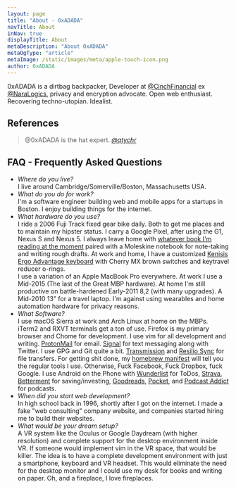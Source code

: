 ```yaml
---
layout: page
title: "About - 0xADADA"
navTitle: About
inNav: true
displayTitle: About
metaDescription: "About 0xADADA"
metaOgType: "article"
metaImage: /static/images/meta/apple-touch-icon.png
author: 0xADADA
---
```


0xADADA is a dirtbag backpacker, Developer 
at [@CinchFinancial](https://twitter.com/cinchfinancial)
ex [@NaraLogics](https://twitter.com/naralogics), privacy and encryption advocate.
Open web enthusiast. Recovering techno-utopian. Idealist.


## References

> @0xADADA is the hat expert. 
> <cite>[@qtychr](https://twitter.com/qtychr/status/756121223302635520)</cite>


## FAQ - Frequently Asked Questions

* *Where do you live?*<br>
I live around Cambridge/Somerville/Boston, Massachusetts USA.
* *What do you do for work?*<br>
I'm a software engineer building web and mobile apps for a startups
in Boston. I enjoy building things for the internet.
* *What hardware do you use?*<br>
I ride a 2006 Fuji Track fixed gear bike daily. Both to get me places and to maintain my
hipster status. I carry a Google Pixel, after using the G1, Nexus S and Nexus 5. 
I always leave home with [whatever book
I'm reading at the moment](https://www.goodreads.com/review/list/60524683-0xadada?shelf=currently-reading)
paired with a Moleskine notebook for note-taking and writing rough drafts. At
work and home, I have a customized 
[Kenisis Ergo Advantage keyboard](https://www.kinesis-ergo.com/shop/advantage-for-pc-mac/)
with Cherry MX brown switches and keytravel
reducer o-rings.<br>
I use a variation of an Apple MacBook Pro everywhere. At work I use a Mid-2015
(The last of the Great MBP hardware). At home I'm still productive on battle-hardened
Early-2011 8,2 (with many upgrades). A Mid-2010 13" for a travel laptop. I'm against
using wearables and home automation hardware for privacy reasons.
* *What Software?*<br>
I use macOS Sierra at work and Arch Linux at home on the MBPs. iTerm2 and RXVT
terminals get a ton of use. Firefox is my primary browser and Chome for
development. I use vim for all development and writing.
[ProtonMail](https://protonmail.com/)
for email. [Signal](https://play.google.com/store/apps/details?id=org.thoughtcrime.securesms)
 for text messaging along with Twitter. I use GPG and Git
quite a bit. [Transmission](https://transmissionbt.com/) and
[Resilio Sync](https://www.resilio.com/)
for file transfers. For getting shit done, my
[homebrew manifest](https://github.com/0xadada/dotfiles/blob/master/brew.sh#L27)
will tell you the regular tools I use.
Otherwise, Fuck Facebook, Fuck Dropbox, fuck Google. I use Android on the Phone with
[Wunderlist](https://www.wunderlist.com/) for ToDos,
[Strava](https://www.strava.com/),
[Betterment](https://www.betterment.com) for saving/investing,
[Goodreads](https://www.goodreads.com),
[Pocket](https://getpocket.com),
and [Podcast Addict](https://play.google.com/store/apps/details?id=com.bambuna.podcastaddict)
for podcasts.
* *When did you start web development?*<br>
In high school back in 1996, shortly after I got on the internet. I made a fake
"web consulting" company website, and companies started hiring me to build
their websites.
* *What would be your dream setup?*<br>
A VR system like the Oculus or Google Daydream (with higher resolution) and
complete support for the desktop environment inside VR. If someone would implement
vim in the VR space, that would be killer. The idea is to have a complete
development environment with just a smartphone, keyboard and VR headset. This
would eliminate the need for the desktop monitor and I could use my desk for books
and writing on paper. Oh, and a fireplace, I love fireplaces.

